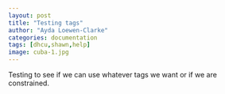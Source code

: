 ```yaml
---
layout: post
title: "Testing tags"
author: "Ayda Loewen-Clarke"
categories: documentation
tags: [dhcu,shawn,help]
image: cuba-1.jpg
---
```


Testing to see if we can use whatever tags we want or if we are constrained.
